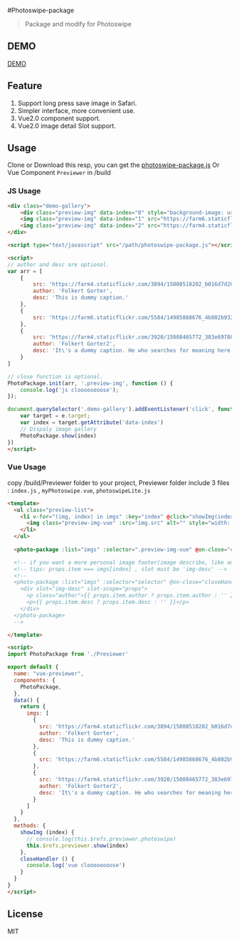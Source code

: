 
#Photoswipe-package

> Package and modify for Photoswipe

## DEMO 

[DEMO](http://jaywii.github.io/private/photo-package-demo/)

## Feature

1. Support long press save image in Safari.
2. Simpler interface, more convenient use.
3. Vue2.0 component support.
4. Vue2.0 image detail Slot support.

## Usage

Clone or Download this resp, you can get the [photoswipe-package.js](http://jaywii.github.io/private/photo-package-demo/photoswipe-package.js) Or Vue Component `Previewer` in /build

### JS Usage

```html
<div class="demo-gallery">
    <div class="preview-img" data-index="0" style="background-image: url('https://farm4.staticflickr.com/3894/15008518202_b016d7d289_b.jpg')"></div>
    <img class="preview-img" data-index="1" src="https://farm6.staticflickr.com/5584/14985868676_4b802b932a_b.jpg" alt="">
    <img class="preview-img" data-index="2" src="https://farm4.staticflickr.com/3920/15008465772_383e697089_b.jpg" alt="">
</div>

<script type="text/javascript" src="/path/photoswipe-package.js"></script>

<script>
// author and desc are optional.
var arr = [
    {
        src: 'https://farm4.staticflickr.com/3894/15008518202_b016d7d289_b.jpg',
        author: 'Folkert Gorter',
        desc: 'This is dummy caption.'
    },
    {
        src: 'https://farm6.staticflickr.com/5584/14985868676_4b802b932a_b.jpg',
    },
    {
        src: 'https://farm4.staticflickr.com/3920/15008465772_383e697089_b.jpg',
        author: 'Folkert Gorter2',
        desc: 'It\'s a dummy caption. He who searches for meaning here will be sorely disappointed.'
    }
]

// close function is optional.
PhotoPackage.init(arr, '.preview-img', function () {
    console.log('js cloooooooose');
});

document.querySelector('.demo-gallery').addEventListener('click', function (e) {
    var target = e.target;
    var index = target.getAttribute('data-index')
    // Dispaly image gallery
    PhotoPackage.show(index)
})
</script>
```

### Vue Usage

copy /build/Previewer folder to your project, Previewer folder include 3 files : `index.js` , `myPhotoswipe.vue`, `photoswipeLite.js`

```html
<template>
  <ul class="preview-list">
    <li v-for="(img, index) in imgs" :key="index" @click="showImg(index)">
      <img class="preview-img-vue" :src="img.src" alt="" style="width: 100px;">
    </li>
  </ul>
  
  <photo-package :list="imgs" :selector=".preview-img-vue" @on-close="closeHandler" :slotDesc="false" ref="previewer"></photo-package>

  <!-- if you want a more personal image footer(image describe, like author, detail...), you can set slotDesc to true -->
  <!-- tips: props.item === imgs[index] , slot must be 'img-desc' -->
  <!-- 
  <photo-package :list="imgs" :selector="selector" @on-close="closeHandler" :slotDesc="true" ref="previewer">
    <div slot="img-desc" slot-scope="props">
      <p class="author">{{ props.item.author ? props.item.author : '' }}</p>
      <p>{{ props.item.desc ? props.item.desc : '' }}</p>
    </div>
  </photo-package> 
  -->

</template>

<script>
import PhotoPackage from './Previewer'

export default {
  name: "vue-previewer",
  components: {
    PhotoPackage,
  },
  data() {
    return {
      imgs: [
        {
          src: 'https://farm4.staticflickr.com/3894/15008518202_b016d7d289_b.jpg',
          author: 'Folkert Gorter',
          desc: 'This is dummy caption.'
        },
        {
          src: 'https://farm6.staticflickr.com/5584/14985868676_4b802b932a_b.jpg'
        },
        {
          src: 'https://farm4.staticflickr.com/3920/15008465772_383e697089_b.jpg',
          author: 'Folkert Gorter2',
          desc: 'It\'s a dummy caption. He who searches for meaning here will be sorely disappointed.'
        }
      ]
    }
  },
  methods: {
    showImg (index) {
      // console.log(this.$refs.previewer.photoswipe)
      this.$refs.previewer.show(index)
    },
    closeHandler () {
      console.log('vue cloooooooose')
    }
  }
}
</script>

```

## License

MIT
